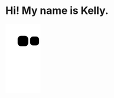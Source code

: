 <h1> Hi! My name is Kelly. </h1>

<div>
 
</div>
<div> 
 
 
  ![Snake animation](https://github.com/rafaballerini/rafaballerini/blob/output/github-contribution-grid-snake.svg)
 
</div>
